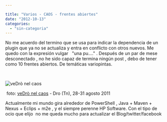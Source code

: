 ```yaml
---

title: "Varios - CAOS - frentes abiertes"
date: "2012-10-13"
categories: 
  - "sin-categoria"
---
```


No me acuerdo del termino que se usa para indicar la dependencia de un plugin que ya no se actualiza y entra en conflicto con otros nuevos. Me quedo con la expresión vulgar   "una pu...." . Después de un par de mese desconectado , no he sido capaz de termina ningún post , debo de tener como 10 frentes abiertos. De temáticas variopintas.

 

![veDrò nel caos](images/6082589579_79b1a8f152.jpg)

 foto: [veDrò nel caos](https://www.flickr.com/photos/associazionevedro/6082589579/) - Dro (Tn), 28-31 agosto 2011

Actualmente mi mundo gira alrededor de PowerShell , Java + Maven + Nexus + Eclips + m2e , y el siempre perenne HP Software. Con el tipo de ocio que elijo  no me queda mucho para actualizar el Blog/twitter/facebook
